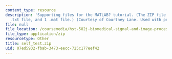 ```yaml
---
content_type: resource
description: 'Supporting files for the MATLAB? tutorial. (The ZIP file contains: 1
  .txt file, and 1 .mat file.) (Courtesy of Courtney Lane. Used with permission.)'
file: null
file_location: /coursemedia/hst-582j-biomedical-signal-and-image-processing-spring-2007/07ed5932fbab3473eecc725c177eef42_self_test.zip
file_type: application/zip
resourcetype: Other
title: self_test.zip
uid: 07ed5932-fbab-3473-eecc-725c177eef42
---
```

